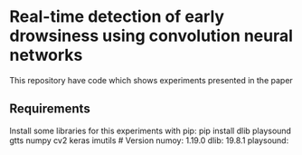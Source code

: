 # Real-time detection of early drowsiness using convolution neural networks
This repository have code which shows experiments presented in the paper

## Requirements
Install some libraries for this experiments with pip:
pip install dlib playsound gtts numpy cv2 keras imutils #
Version
numoy: 1.19.0
dlib: 19.8.1
playsound: 
